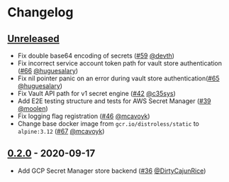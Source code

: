 # Changelog

<!---
All notable changes to this project will be documented in this file.
The format is based on [Keep a Changelog](https://keepachangelog.com/en/1.0.0/),
and this project adheres to [Semantic Versioning](https://semver.org/spec/v2.0.0.html).
-->

## [Unreleased](https://github.com/itscontained/secret-manager/compare/v0.2.0...HEAD)
- Fix double base64 encoding of secrets ([#59](https://github.com/itscontained/secret-manager/pull/59) [@devth](https://github.com/devth))
- Fix incorrect service account token path for vault store authentication ([#66](https://github.com/itscontained/secret-manager/pull/66) [@huguesalary](https://github.com/huguesalary))
- Fix nil pointer panic on an error during vault store authentication([#65](https://github.com/itscontained/secret-manager/pull/65) [@huguesalary](https://github.com/huguesalary))
- Fix Vault API path for v1 secret engine ([#42](https://github.com/itscontained/secret-manager/pull/42) [@c35sys](https://github.com/c35sys))
- Add E2E testing structure and tests for AWS Secret Manager ([#39](https://github.com/itscontained/secret-manager/pull/39) [@moolen](https://github.com/moolen))
- Fix logging flag registration ([#46](https://github.com/itscontained/secret-manager/pull/46) [@mcavoyk](https://github.com/mcavoyk))
- Change base docker image from `gcr.io/distroless/static` to `alpine:3.12` ([#67](https://github.com/itscontained/secret-manager/pull/67) [@mcavoyk](https://github.com/mcavoyk))

## [0.2.0](https://github.com/itscontained/secret-manager/compare/v0.1.0...v0.2.0) - 2020-09-17
- Add GCP Secret Manager store backend ([#36](https://github.com/itscontained/secret-manager/pull/36) [@DirtyCajunRice](https://github.com/DirtyCajunRice))
